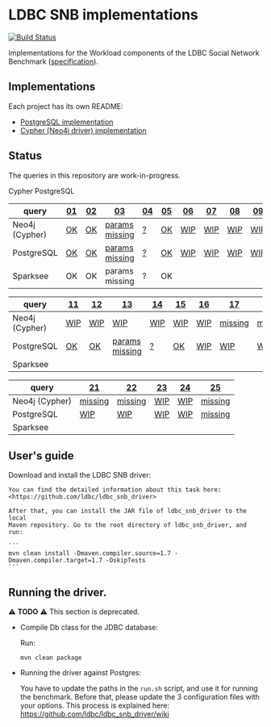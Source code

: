 # LDBC SNB implementations

[![Build Status](https://travis-ci.org/ldbc/ldbc_snb_implementations.svg?branch=master)](https://travis-ci.org/ldbc/ldbc_snb_implementations)

Implementations for the Workload components of the LDBC Social Network Benchmark ([specification](https://ldbc.github.io/ldbc_snb_docs/)).

## Implementations

Each project has its own README:

* [PostgreSQL implementation](postgres/)
* [Cypher (Neo4j driver) implementation](cypher/)

## Status

The queries in this repository are work-in-progress.

Cypher
PostgreSQL

| query                 | [01](https://github.com/ldbc/ldbc_snb_docs/tree/master/query-specifications/bi-read-01.yaml) | [02](https://github.com/ldbc/ldbc_snb_docs/tree/master/query-specifications/bi-read-02.yaml) | [03](https://github.com/ldbc/ldbc_snb_docs/tree/master/query-specifications/bi-read-03.yaml) | [04](https://github.com/ldbc/ldbc_snb_docs/tree/master/query-specifications/bi-read-04.yaml) | [05](https://github.com/ldbc/ldbc_snb_docs/tree/master/query-specifications/bi-read-05.yaml) | [06](https://github.com/ldbc/ldbc_snb_docs/tree/master/query-specifications/bi-read-06.yaml) | [07](https://github.com/ldbc/ldbc_snb_docs/tree/master/query-specifications/bi-read-07.yaml) | [08](https://github.com/ldbc/ldbc_snb_docs/tree/master/query-specifications/bi-read-08.yaml) | [09](https://github.com/ldbc/ldbc_snb_docs/tree/master/query-specifications/bi-read-09.yaml) | [10](https://github.com/ldbc/ldbc_snb_docs/tree/master/query-specifications/bi-read-10.yaml) |
| --------------------- | --- | --- | --- | --- | --- | --- | --- | --- | --- | --- |
| Neo4j (Cypher) | [OK](cypher/queries/bi-1.cypher) | [OK](cypher/queries/bi-2.cypher) | [params missing](cypher/queries/bi-3.cypher) | [?](cypher/queries/bi-4.cypher) | [OK](cypher/queries/bi-5.cypher) | [WIP](cypher/queries/bi-6.cypher) | [WIP](cypher/queries/bi-7.cypher) | [WIP](cypher/queries/bi-8.cypher) | [WIP](cypher/queries/bi-9.cypher) | [WIP](cypher/queries/bi-10.cypher) |
| PostgreSQL     | [OK](postgres/queries/bi/query1.sql) | [OK](postgres/queries/bi/query2.sql) | [params missing](postgres/queries/bi/query3.sql) | [?](postgres/queries/bi/query4.sql) | [OK](postgres/queries/bi/query5.sql) | [WIP](postgres/queries/bi/query6.sql) | [WIP](postgres/queries/bi/query7.sql) | [WIP](postgres/queries/bi/query8.sql) | [WIP](postgres/queries/bi/query9.sql) | [WIP](postgres/queries/bi/query10.sql) |
| Sparksee       | OK | OK | params missing | ? | OK | | | | | |

| query                 | [11](https://github.com/ldbc/ldbc_snb_docs/tree/master/query-specifications/bi-read-11.yaml) | [12](https://github.com/ldbc/ldbc_snb_docs/tree/master/query-specifications/bi-read-12.yaml) | [13](https://github.com/ldbc/ldbc_snb_docs/tree/master/query-specifications/bi-read-13.yaml) | [14](https://github.com/ldbc/ldbc_snb_docs/tree/master/query-specifications/bi-read-14.yaml) | [15](https://github.com/ldbc/ldbc_snb_docs/tree/master/query-specifications/bi-read-15.yaml) | [16](https://github.com/ldbc/ldbc_snb_docs/tree/master/query-specifications/bi-read-16.yaml) | [17](https://github.com/ldbc/ldbc_snb_docs/tree/master/query-specifications/bi-read-17.yaml) | [18](https://github.com/ldbc/ldbc_snb_docs/tree/master/query-specifications/bi-read-18.yaml) | [19](https://github.com/ldbc/ldbc_snb_docs/tree/master/query-specifications/bi-read-19.yaml) | [20](https://github.com/ldbc/ldbc_snb_docs/tree/master/query-specifications/bi-read-20.yaml) |
| --------------------- | --- | --- | --- | --- | --- | --- | --- | --- | --- | --- |
| Neo4j (Cypher) | [WIP](cypher/queries/bi-11.cypher) | [WIP](cypher/queries/bi-12.cypher) | [WIP](cypher/queries/bi-13.cypher) | [WIP](cypher/queries/bi-14.cypher) | [WIP](cypher/queries/bi-15.cypher) | [WIP](cypher/queries/bi-16.cypher) | [missing](cypher/queries/bi-17.cypher) | [missing](cypher/queries/bi-18.cypher) | [WIP](cypher/queries/bi-19.cypher) | [WIP](cypher/queries/bi-20.cypher) |
| PostgreSQL     | [OK](postgres/queries/bi/query11.sql) | [OK](postgres/queries/bi/query12.sql) | [params missing](postgres/queries/bi/query13.sql) | [?](postgres/queries/bi/query14.sql) | [OK](postgres/queries/bi/query15.sql) | [WIP](postgres/queries/bi/query16.sql) | [WIP](postgres/queries/bi/query17.sql) | [WIP](postgres/queries/bi/query18.sql) | [WIP](postgres/queries/bi/query19.sql) | [WIP](postgres/queries/bi/query10.sql) |
| Sparksee       | | | | | | | | | | |

| query                 | [21](https://github.com/ldbc/ldbc_snb_docs/tree/master/query-specifications/bi-read-21.yaml) | [22](https://github.com/ldbc/ldbc_snb_docs/tree/master/query-specifications/bi-read-22.yaml) | [23](https://github.com/ldbc/ldbc_snb_docs/tree/master/query-specifications/bi-read-23.yaml) | [24](https://github.com/ldbc/ldbc_snb_docs/tree/master/query-specifications/bi-read-24.yaml) | [25](https://github.com/ldbc/ldbc_snb_docs/tree/master/query-specifications/bi-read-25.yaml) |
| --------------------- | --- | --- | --- | --- | --- |
| Neo4j (Cypher) | [missing](cypher/queries/bi-21.cypher) | [missing](cypher/queries/bi-22.cypher) | [WIP](cypher/queries/bi-23.cypher) | [WIP](cypher/queries/bi-24.cypher) | [missing](cypher/queries/bi-25.cypher) |
| PostgreSQL     | [WIP](postgres/queries/bi/query21.sql) | [WIP](postgres/queries/bi/query22.sql) | [WIP](postgres/queries/bi/query23.sql) | [WIP](postgres/queries/bi/query24.sql) | [missing](postgres/queries/bi/query25.sql) |
| Sparksee       | | | | | |


## User's guide

Download and install the LDBC SNB driver:

    You can find the detailed information about this task here:
    <https://github.com/ldbc/ldbc_snb_driver>

    After that, you can install the JAR file of ldbc_snb_driver to the local
    Maven repository. Go to the root directory of ldbc_snb_driver, and run:

    ```
    mvn clean install -Dmaven.compiler.source=1.7 -Dmaven.compiler.target=1.7 -DskipTests
    ```

## Running the driver.

:warning: **TODO** :warning: This section is deprecated.

* Compile Db class for the JDBC database:

    Run:

    ```
    mvn clean package
    ```

* Running the driver against Postgres:

    You have to update the paths in the `run.sh` script, and use it for
    running the benchmark.  Before that, please update the 3 configuration
    files with your options. This process is explained here:
    <https://github.com/ldbc/ldbc_snb_driver/wiki>
